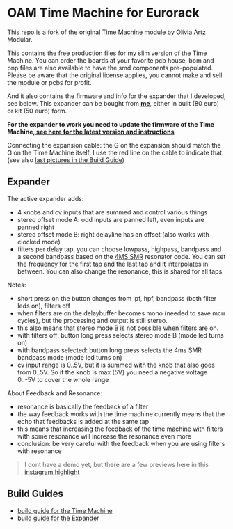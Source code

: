 # OAM Time Machine for Eurorack

This repo is a fork of the original Time Machine module by Olivia Artz Modular.

This contains the free production files for my slim version of the Time Machine. You can order the boards at your favorite pcb house, bom and pnp files are also available to have the smd components pre-populated. Please be aware that the original license applies, you cannot make and sell the module or pcbs for profit.

And it also contains the firmware and info for the expander that I developed, see below. This expander can be bought from [**me**](https://www.timorozendal.com/tm "me"), either in built (80 euro) or kit (50 euro) form.

**For the expander to work you need to update the firmware of the Time Machine,[ see  here for the latest version and instructions](https://github.com/timorozendal/time-machine/releases " see  here for the latest version and instructions")**

Connecting the expansion cable:  the G on the expansion should match the G on the Time Machine itself. I use the red line on the cable to indicate that. (see also [last pictures in the Build Guide](https://docs.google.com/document/d/1udGyIOVuIUEM14i1okJZ_7YuLo60VQ1YnfsVe5B10nA/edit?tab=t.0 "last pictures in the Build Guide"))


## Expander

The active expander adds:
- 4 knobs and cv inputs that are summed and control various things
- stereo offset mode A: odd inputs are panned left, even inputs are panned right
- stereo offset mode B: right delayline has an offset  (also works with clocked mode)
- filters per delay tap, you can choose lowpass, highpass, bandpass and a second bandpass based on the [4MS SMR](https://github.com/4ms/smr/ "4MS SMR") resonator code. You can set the frequency for the first tap and the last tap and it interpolates in between. You can also change the resonance, this is shared for all taps.

Notes:
- short press on the button changes from lpf, hpf, bandpass (both filter leds on), filters off
- when filters are on the delaybuffer becomes mono (needed to save mcu cycles), but the processing and output is still stereo. 
- this also means that stereo mode B is not possible when filters are on.
- with filters off: button long press selects stereo mode B (mode led turns on)
- with bandpass selected: button long press selects the 4ms SMR bandpass mode (mode led turns on)
- cv input range is 0..5V, but it is summed with the knob that also goes from 0..5V. So if the knob is max (5V) you need a negative voltage 0..-5V to cover the whole range

About Feedback and Resonance:
- resonance is basically the feedback of a filter
- the way feedback works with the time machine currently means that the echo that feedbacks is added at the same tap
- this means that increasing the feedback of the time machine with filters with some resonance will increase the resonance even more
- conclusion: be very careful with the feedback when you are using filters with resonance

> I dont have a demo yet, but there are a few previews here in this [instagram highlight](https://www.instagram.com/stories/highlights/18056328476151964/ "instagram highlight")

## Build Guides

- [build guide for the Time Machine](https://docs.google.com/document/d/1G_HOQXmf1HoXMm5cSpaifYvIs_M4wRFkRdWh4EDtrFA/edit?usp=sharing "build guide for the Time Machine")
- [build guide for the Expander](https://docs.google.com/document/d/1udGyIOVuIUEM14i1okJZ_7YuLo60VQ1YnfsVe5B10nA/edit?usp=sharing "build guide for the Expander")
